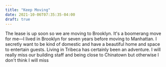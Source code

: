 ```yaml
---
title: "Keep Moving"
date: 2021-10-06T07:35:35-04:00
draft: true
---
```


The lease is up soon so we are moving to Brooklyn. It's a boomerang move for me—I lived in Brooklyn for seven years before moving to Manhattan. I secretly want to be kind of domestic and have a beautiful home and space to entertain guests. Living in Tribeca has certainly been an adventure. I will really miss our building staff and being close to Chinatown but otherwise I don't think I will miss